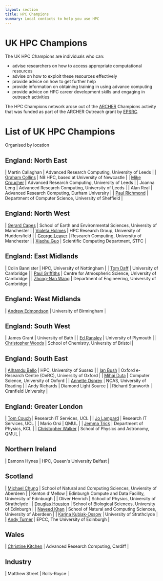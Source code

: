 ```yaml
---
layout: section
title: HPC Champions
summary: Local contacts to help you use HPC
---
```


UK HPC Champions
================

The UK HPC Champions are individuals who can:

 - advise researchers on how to access appropriate computational resources
 - advise on how to exploit these resources effectively
 - provide advice on how to get further help
 - provide information on obtaining training in using advance computing
 - provide advice on HPC career development skills and engaging in outreach activities

The HPC Champions network arose out of the [ARCHER](Http://www.archer.ac.uk) Champions
activity that was funded as part of the ARCHER Outreach grant by [EPSRC](http://www.epsrc.ac.uk).

List of UK HPC Champions
========================

Organised by location

England: North East
-------------------


| Martin Callaghan | Advanced Research Computing, University of Leeds |
| [Graham Collins](http://www.ncl.ac.uk/itservice/about/people/profile/graham.collins) | N8 HPC, based at University of Newcastle |
| [Mike Croucher](https://www.software.ac.uk/mike-croucher) | Advanced Research Computing, University of Leeds |
| Joanna Leng | Advanced Research Computing, University of Leeds |
| Alan Real | Advanced Research Computing, Durham Universiry |
| [Paul Richmond](http://paulrichmond.shef.ac.uk/) | Department of Computer Science, University of Sheffield |

England: North West
-------------------

| [Gerard Capes](http://www.sees.manchester.ac.uk/people/staff/profile/?ea=Gerard.Capes) | School of Earth and Environmental Sciences, University of Manchester |
| [Violeta Holmes](https://www.hud.ac.uk/ourstaff/profile/index.php?staffid=632) | HPC Research Group, University of Huddersfield |
| [George Leaver](http://wiki.rac.manchester.ac.uk/community/aboutus/staff/GeorgeLeaver) | Research Computing, University of Manchester |
| [Xiaohu Guo](http://www.scd.stfc.ac.uk/organisation/42436.aspx?p=Application%20Performance%20Engineering/Guo/) | Scientific Computing Department, STFC |

England: East Midlands
----------------------

| Colin Bannister | HPC, University of Nottingham |
| [Tom Daff](https://www.researchgate.net/profile/Thomas_Daff) | University of Cambridge |
| [Paul Griffiths](http://www.ch.cam.ac.uk/person/ptg21) | Centre for Atmospheric Science, University of Cambridge |
| [Zhong-Nan Wang](http://www.eng.cam.ac.uk/profiles/znw22) | Department of Engineering, University of Cambridge |

England: West Midlands
----------------------

| [Andrew Edmondson](http://www.bham.academia.edu/AndrewEdmondson) | University of Birmingham |

England: South West
-------------------

| James Grant | University of Bath |
| [Ed Ransley](https://www.plymouth.ac.uk/staff/edward-ransley) | University of Plymouth |
| [Christopher Woods](http://www.bristol.ac.uk/chemistry/people/christopher-j-woods/overview.html) | School of Chemistry, University of Bristol |

England: South East
-------------------

| [Alhamdu Bello](http://www.sussex.ac.uk/profiles/303767) | HPC, University of Sussex |
| [Ian Bush](https://www.oerc.ox.ac.uk/dr-ian-bush) | Oxford e-Research Centre (OeRC), University of Oxford |
| [Mihai Duta](http://www.cs.ox.ac.uk/people/mihai.duta/cv.html) | Computer Science, University of Oxford |
| [Annette Osprey](http://www.met.reading.ac.uk/userpages/annette.php) | NCAS, University of Reading |
| Andy Richards | Diamond Light Source |
| Richard Stanworth | Cranfield University |

England: Greater London
-----------------------

| [Tom Couch](https://www.ucl.ac.uk/research-it-services/people/tom) | Research IT Services, UCL |
| [Jo Lampard](https://www.ucl.ac.uk/research-it-services/people/jo) | Research IT Services, UCL |
| Mario Orsi | QMUL |
| [Jemma Trick](https://kclpure.kcl.ac.uk/portal/jemma.trick.html) | Department of Physics, KCL |
| [Christopher Walker](http://pprc.qmul.ac.uk/directory/c.j.walker) | School of Physics and Astronomy, QMUL |

Northern Ireland
----------------

| Eamonn Hynes | HPC, Queen's University Belfast |

Scotland
--------

| [Michael Chung](http://www.abdn.ac.uk/ncs/people/profiles/m.chung) | School of Natural and Computing Sciences, Unviersity of Aberdeen |
| Kenton d'Mellow | Edinburgh Compute and Data Facility, University of Edinburgh |
| Oliver Henrich | School of Physics, University of Strathclyde |
| [Douglas Houston](http://www.ed.ac.uk/biology/postgraduate/taught-programmes/online-programmes-drug-discovery/our-programmes/staff-profiles/douglas-houston) | School of Biological Sciences, University of Edinburgh |
| [Naveed Khan](http://www.abdn.ac.uk/ncs/people/profiles/n.khan) | School of Natural and Computing Sciences, University of Aberdeen |
| [Karina Kubiak-Ossow](http://www.strath.ac.uk/staff/kubiak-ossowskakarinadr/) | University of Strathclyde |
| [Andy Turner](https://www.epcc.ed.ac.uk/about/staff/dr-andrew-turner) | EPCC, The University of Edinburgh |

Wales
-----

| [Christine Kitchen](https://www.cardiff.ac.uk/people/view/401209-kitchen-christine) | Advanced Research Computing, Cardiff |

Industry
--------

| Matthew Street | Rolls-Royce |
